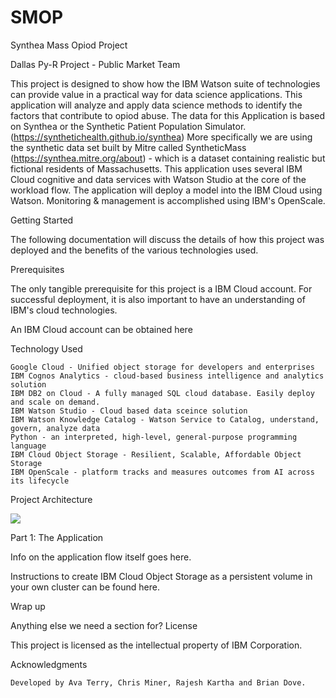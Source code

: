 # SMOP
Synthea Mass Opiod Project

Dallas Py-R Project - Public Market Team

This project is designed to show how the IBM Watson suite of technologies can provide value in a practical way for data science applications. This application will analyze and apply data science methods to identify the factors that contribute to opiod abuse. 
The data for this Application is based on Synthea or the Synthetic Patient Population Simulator. (https://synthetichealth.github.io/synthea) More specifically we are using the synthetic data set built by Mitre called  SyntheticMass (https://synthea.mitre.org/about) - which is a dataset containing realistic but fictional residents of Massachusetts. This application uses several IBM Cloud cognitive and data services with Watson Studio at the core of the workload flow. The application will deploy a model into the IBM Cloud using Watson. Monitoring & management is accomplished using IBM's OpenScale.

Getting Started

The following documentation will discuss the details of how this project was deployed and the benefits of the various technologies used.

Prerequisites

The only tangible prerequisite for this project is a IBM Cloud account. For successful deployment, it is also important to have an understanding of IBM's cloud technologies.

An IBM Cloud account can be obtained here

Technology Used

    Google Cloud - Unified object storage for developers and enterprises 
    IBM Cognos Analytics - cloud-based business intelligence and analytics solution
    IBM DB2 on Cloud - A fully managed SQL cloud database. Easily deploy and scale on demand.
    IBM Watson Studio - Cloud based data sceince solution
    IBM Watson Knowledge Catalog - Watson Service to Catalog, understand, govern, analyze data
    Python - an interpreted, high-level, general-purpose programming language
    IBM Cloud Object Storage - Resilient, Scalable, Affordable Object Storage
    IBM OpenScale - platform tracks and measures outcomes from AI across its lifecycle

Project Architecture

<img src="https://ibm.box.com/s/tbp1e87642xnhzl8n797m5il0ru90bnr"/>

Part 1: The Application

Info on the application flow itself goes here.

Instructions to create IBM Cloud Object Storage as a persistent volume in your own cluster can be found here.

Wrap up

Anything else we need a section for?
License

This project is licensed as the intellectual property of IBM Corporation.

Acknowledgments

    Developed by Ava Terry, Chris Miner, Rajesh Kartha and Brian Dove.
    
